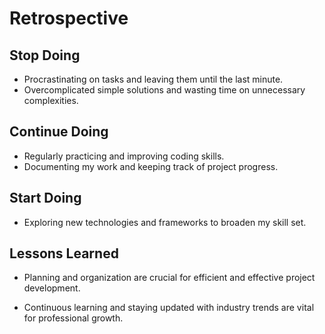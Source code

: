 # Retrospective

## Stop Doing

- Procrastinating on tasks and leaving them until the last minute.
- Overcomplicated simple solutions and wasting time on unnecessary complexities.

## Continue Doing

- Regularly practicing and improving coding skills.
- Documenting my work and keeping track of project progress.

## Start Doing

- Exploring new technologies and frameworks to broaden my skill set.

## Lessons Learned

- Planning and organization are crucial for efficient and effective project
  development.

- Continuous learning and staying updated with industry trends are vital for
  professional growth.
